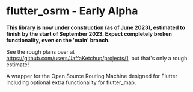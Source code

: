 # flutter_osrm - Early Alpha

**This library is now under construction (as of June 2023), estimated to finish by the start of September 2023. Expect completely broken functionality, even on the 'main' branch.**

See the rough plans over at <https://github.com/users/JaffaKetchup/projects/1>, but that's only a rough estimate!

A wrapper for the Open Source Routing Machine designed for Flutter including optional extra functionality for flutter_map.

